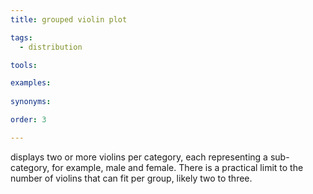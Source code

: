 ```yaml
---
title: grouped violin plot

tags: 
  - distribution

tools:

examples:
    
synonyms:

order: 3

---
```


displays two or more violins per category, each representing a sub-category, for example, male and female. There is a practical limit to the number of violins that can fit per group, likely two to three.

<!--more--> 
